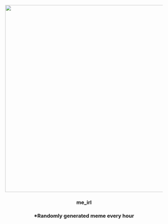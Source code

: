 <p align="center">
        <img src="https://i.redd.it/st2ezvitae0a1.jpg" width="600" height="600">
        </p>
        <h3 align="center">me_irl</h3>
        <h3 align="center">*Randomly generated meme every hour</h3>
    